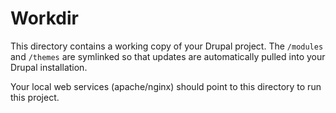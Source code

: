 # Workdir
This directory contains a working copy of your Drupal project. The `/modules` and `/themes` are symlinked so that updates are automatically pulled into your Drupal installation.

Your local web services (apache/nginx) should point to this directory to run this project.